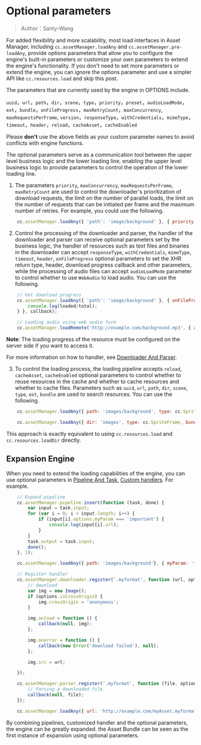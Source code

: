 # Optional parameters

> Author：Santy-Wang

For added flexibility and more scalability, most load interfaces in Asset Manager, including `cc.assetManager.loadAny` and `cc.assetManager.pre-loadAny`, provide options parameters that allow you to configure the engine's built-in parameters or customize your own parameters to extend the engine's functionality. If you don't need to set more parameters or extend the engine, you can ignore the options parameter and use a simpler API like `cc.resources.load` and skip this post.

The parameters that are currently used by the engine in OPTIONS include.

`uuid`，`url`，`path`，`dir`，`scene`，`type`，`priority`，`preset`，`audioLoadMode`，`ext`，`bundle`，`onFileProgress`，`maxRetryCount`，`maxConcurrency`, `maxRequestsPerFrame`, `version`，`responseType`，`withCredentials`，`mimeType`，`timeout`，`header`，`reload`，`cacheAsset`，`cacheEnabled`

Please **don't** use the above fields as your custom parameter names to avoid conflicts with engine functions.

The optional parameters serve as a communication tool between the upper level business logic and the lower loading line, enabling the upper level business logic to provide parameters to control the operation of the lower loading line.

1. The parameters `priority`, `maxConcurrency`, `maxRequestsPerFrame`, `maxRetryCount` are used to control the downloader's prioritization of download requests, the limit on the number of parallel loads, the limit on the number of requests that can be initiated per frame and the maximum number of retries. For example, you could use the following.

```js
    cc.assetManager.loadAny({ 'path': 'image/background' }, { priority: 2, maxRetryCount: 10 }, callback);
```

2. Control the processing of the downloader and parser, the handler of the downloader and parser can receive optional parameters set by the business logic, the handler of resources such as text files and binaries in the downloader can accept `responseType`, `withCredentials`, `mimeType`, `timeout`, `header`, `onFileProgress` optional parameters to set the XHR return type, header, download progress callback and other parameters, while the processing of audio files can accept `audioLoadMode` parameter to control whether to use `WebAudio` to load audio. You can use the following.

```js
    // Get download progress
    cc.assetManager.loadAny({ 'path': 'image/background' }, { onFileProgress: function (loaded, total) {
        console.log(loaded/total);
    } }, callback);

    // Loading audio using web audio form
    cc.assetManager.loadRemote('http://example.com/background.mp3', { audioLoadMode: cc.AudioClip.LoadMode.WEB_AUDIO }, callback);
```

**Note**: The loading progress of the resource must be configured on the server side if you want to access it.

For more information on how to handler, see [Downloader And Parser](downloader-parser.md).

3. To control the loading process, the loading pipeline accepts `reload`, `cacheAsset`, `cacheEnabled` optional parameters to control whether to reuse resources in the cache and whether to cache resources and whether to cache files. Parameters such as `uuid`, `url`, `path`, `dir`, `scene`, `type`, `ext`, `bundle` are used to search resources. You can use the following.

```js
    cc.assetManager.loadAny({ path: 'images/background', type: cc.SpriteFrame, bundle: 'resources' }, callback);

    cc.assetManager.loadAny({ dir: 'images', type: cc.SpriteFrame, bundle: 'resources' }, callback);
```

This approach is exactly equivalent to using `cc.resources.load` and `cc.resources.loadDir` directly.

## Expansion Engine

When you need to extend the loading capabilities of the engine, you can use optional parameters in [Pipeline And Task](pipeline-task.md), [Custom handlers](downloader-parser.md#Custom%20handlers). For example.

```js
    // Expand pipeline
    cc.assetManager.pipeline.insert(function (task, done) {
        var input = task.input;
        for (var i = 0; i < input.length; i++) {
            if (input[i].options.myParam === 'important') {
                console.log(input[i].url);
            }
        }
        task.output = task.input;
        done();
    }, 1);

    cc.assetManager.loadAny({ path: 'images/background'}, { myParam: 'important' }, callback);

    // Register handler
    cc.assetManager.downloader.register('.myformat', function (url, options, callback) {
        // download
        var img = new Image();
        if (options.isCrossOrigin) {
            img.crossOrigin = 'anonymous';
        }

        img.onload = function () {
            callback(null, img);
        };

        img.onerror = function () {
            callback(new Error('download failed'), null);
        };

        img.src = url;

    });

    cc.assetManager.parser.register('.myformat', function (file, options, callback) {
        // Parsing a downloaded file
        callback(null, file);
    });

    cc.assetManager.loadAny({ url: 'http://example.com/myAsset.myformat' }, { isCrossOrigin: true }, callback);
```

By combining pipelines, customized handler and the optional parameters, the engine can be greatly expanded. the Asset Bundle can be seen as the first instance of expansion using optional parameters.